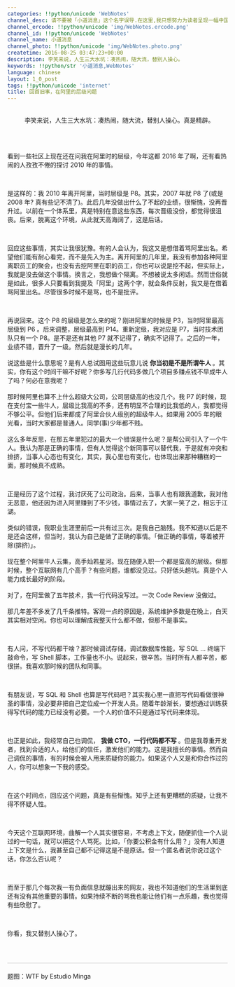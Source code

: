 ```yaml
---
categories: !!python/unicode 'WebNotes'
channel_desc: 请不要被「小道消息」这个名字误导.在这里,我只想努力为读者呈现一幅中国互联网的清明上河图.
channel_ercode: !!python/unicode 'img/WebNotes.ercode.png'
channel_id: !!python/unicode 'WebNotes'
channel_name: 小道消息
channel_photo: !!python/unicode 'img/WebNotes.photo.png'
createtime: 2016-08-25 03:47:23+00:00
description: 李笑来说，人生三大水坑：凑热闹，随大流，替别人操心。
keywords: !!python/str '小道消息,WebNotes'
language: chinese
layout: 1_0_post
tags: !!python/unicode 'internet'
title: 回首旧事，在阿里的层级问题
---
```

<div class="rich_media_content" id="js_content">
<p>
<span style="white-space: pre-wrap;">
          李笑来说，人生三大水坑：凑热闹，随大流，替别人操心。真是精辟。
         </span>
</p>
<p>
<br/>
</p>
<p>
         看到一些社区上现在还在问我在阿里时的层级，今年这都 2016 年了啊，还有看热闹的人孜孜不倦的探讨 2010 年的事情。
        </p>
<p>
<br/>
</p>
<p>
         是这样的：我 2010 年离开阿里，当时层级是 P8。其实，2007 年就 P8 了(或是 2008 年? 真有些记不清了)。此后几年没做出什么了不起的业绩，很惭愧，没再晋升过。以前在一个体系里，真是特别在意这些东西，每次晋级没份，都觉得很沮丧。后来，脱离这个环境，从此就天高海阔了，这是后话。
        </p>
<p>
<br/>
</p>
<p>
         回应这些事情，其实让我很犹豫。有的人会认为，我这又是想借着骂阿里出名。希望他们能有耐心看完，而不是先入为主。离开阿里的几年里，我没有参加各种阿里离职员工的聚会，也没有去挖阿里在职的员工，你也可以说是挖不起，但实际上，我就是没去做这个事情。换言之，我想做个隔离。不想被说太多闲话。然而世俗就是如此，很多人只要看到我提及「阿里」这两个字，就会条件反射，我又是在借着骂阿里出名。尽管很多时候不是骂，也不是批评。
        </p>
<p>
<br/>
</p>
<p>
         再说回来。这个 P8 的层级是怎么来的呢？刚进阿里的时候是 P3，当时阿里最高层级到 P6 。后来调整，层级最高到 P14。重新定级，我对应是 P7，当时技术团队只有一个 P8。是不是还有其他 P7 就不记得了，确实不记得了。之后的一年，业绩不错，晋升了一级。然后就是漫长的几年。
         <br style="font-variant-ligatures: normal; orphans: 2; widows: 2; background-color: rgb(242, 242, 245);"/>
<br style="color: rgb(51, 51, 51); font-family: Helvetica, STHeiti; font-size: 12px; font-variant-ligatures: normal; orphans: 2; white-space: normal; widows: 2; background-color: rgb(242, 242, 245);"/>
         说这些是什么意思呢？是有人总试图用这些玩意儿说
         <strong>
          你当初是不是所谓牛人
         </strong>
         。其实，你有这个时间干嘛不好呢？你多写几行代码多做几个项目多赚点钱不早成牛人了吗？何必在意我呢？
         <br style="color: rgb(51, 51, 51); font-family: Helvetica, STHeiti; font-size: 12px; font-variant-ligatures: normal; orphans: 2; white-space: normal; widows: 2; background-color: rgb(242, 242, 245);"/>
<br style="color: rgb(51, 51, 51); font-family: Helvetica, STHeiti; font-size: 12px; font-variant-ligatures: normal; orphans: 2; white-space: normal; widows: 2; background-color: rgb(242, 242, 245);"/>
         那时候阿里也算不上什么超级大公司，公司层级高的也没几个。我 P7 的时候，现在支付宝一些牛人，层级比我高的不多，还有明显不合理的比我低的人，我都觉得不够公平。但他们后来都成了阿里合伙人级别的超级牛人。如果用 2005 年的眼光看，当时大家都是普通人。同学(事)少年都不贱。
         <br style="color: rgb(51, 51, 51); font-family: Helvetica, STHeiti; font-size: 12px; font-variant-ligatures: normal; orphans: 2; white-space: normal; widows: 2; background-color: rgb(242, 242, 245);"/>
<br style="color: rgb(51, 51, 51); font-family: Helvetica, STHeiti; font-size: 12px; font-variant-ligatures: normal; orphans: 2; white-space: normal; widows: 2; background-color: rgb(242, 242, 245);"/>
         这么多年反思，在那五年里犯过的最大一个错误是什么呢？是帮公司引入了一个牛人。我认为那是正确的事情，但有人觉得这个新同事可以替代我，于是就有冲突和排挤，当事人心态也有变化，其实，我心里也有变化，也体现出来那种糟糕的一面，那时候真不成熟。
        </p>
<p>
<br/>
</p>
<p>
         正是经历了这个过程，我讨厌死了公司政治。后来，当事人也有跟我道歉，我对他无恶意，他还因为进入阿里赚到了不少钱，事情过去了，大家一笑了之，相忘于江湖。
         <br style="color: rgb(51, 51, 51); font-family: Helvetica, STHeiti; font-size: 12px; font-variant-ligatures: normal; orphans: 2; white-space: normal; widows: 2; background-color: rgb(242, 242, 245);"/>
<br style="color: rgb(51, 51, 51); font-family: Helvetica, STHeiti; font-size: 12px; font-variant-ligatures: normal; orphans: 2; white-space: normal; widows: 2; background-color: rgb(242, 242, 245);"/>
         类似的错误，我职业生涯里前后一共有过三次。是我自己脑残。我不知道以后是不是还会这样，但当时，我认为自己是做了正确的事情。「做正确的事情，等着被开除(排挤)」。
         <br style="color: rgb(51, 51, 51); font-family: Helvetica, STHeiti; font-size: 12px; font-variant-ligatures: normal; orphans: 2; white-space: normal; widows: 2; background-color: rgb(242, 242, 245);"/>
<br style="color: rgb(51, 51, 51); font-family: Helvetica, STHeiti; font-size: 12px; font-variant-ligatures: normal; orphans: 2; white-space: normal; widows: 2; background-color: rgb(242, 242, 245);"/>
         现在整个阿里牛人云集，高手灿若星河。现在随便入职一个都是蛮高的层级。但那时候，整个互联网有几个高手？有些问题，谁都没见过。只好低头趟坑。真是个人能力成长最好的阶段。
         <br style="color: rgb(51, 51, 51); font-family: Helvetica, STHeiti; font-size: 12px; font-variant-ligatures: normal; orphans: 2; white-space: normal; widows: 2; background-color: rgb(242, 242, 245);"/>
<br style="color: rgb(51, 51, 51); font-family: Helvetica, STHeiti; font-size: 12px; font-variant-ligatures: normal; orphans: 2; white-space: normal; widows: 2; background-color: rgb(242, 242, 245);"/>
         对了，在阿里做了五年技术，我一行代码没写过。一次 Code Review 没做过。
         <br style="color: rgb(51, 51, 51); font-family: Helvetica, STHeiti; font-size: 12px; font-variant-ligatures: normal; orphans: 2; white-space: normal; widows: 2; background-color: rgb(242, 242, 245);"/>
<br style="color: rgb(51, 51, 51); font-family: Helvetica, STHeiti; font-size: 12px; font-variant-ligatures: normal; orphans: 2; white-space: normal; widows: 2; background-color: rgb(242, 242, 245);"/>
         那几年差不多发了几千条推特。客观一点的原因是，系统维护多数是在晚上，白天其实相对空闲。你也可以理解成我整天什么都不做，但那不是事实。
        </p>
<p>
<br/>
</p>
<p>
         有人问，不写代码都干啥？那时候调试存储，调试数据库性能，写 SQL … 终端下敲命令，写 Shell 脚本，工作量也不小。说起来，很辛苦。当时所有人都辛苦，都很拼。我喜欢那时候的团队和同事。
        </p>
<p>
<br/>
</p>
<p>
         有朋友说，写 SQL 和 Shell 也算是写代码吧？其实我心里一直把写代码看做很神圣的事情，没必要非把自己定位成一个开发人员。随着年龄渐长，要想通过训练获得写代码的能力已经没有必要。一个人的价值不只是通过写代码来体现。
        </p>
<p>
<br/>
</p>
<p>
         也正是如此，我经常自己也调侃，
         <strong>
          我做 CTO，一行代码都不写
         </strong>
         。但是我尊重开发者，找到合适的人，给他们的信任，激发他们的能力。这是我擅长的事情。然而自己调侃的事情，有的时候会被人用来质疑你的能力。如果这个人又是和你合作过的人，你可以想象一下我的感受。
        </p>
<p>
<br/>
</p>
<p>
         在这个时间点，回应这个问题，真是有些惭愧。知乎上还有更糟糕的质疑，让我不得不怀疑人性。
        </p>
<p>
<br/>
</p>
<p>
         今天这个互联网环境，曲解一个人其实很容易，不考虑上下文，随便抓住一个人说过的一句话，就可以把这个人骂死。比如，「你要公积金有什么用？」没有人知道上下文是什么，我甚至自己都不记得这是不是原话。但一个匿名者说你说过这个话，你怎么否认呢？
        </p>
<p>
<br/>
</p>
<p>
         而至于那几个每次我一有负面信息就蹦出来的网友，我也不知道他们的生活里到底还有没有其他重要的事情。如果持续不断的骂我也能让他们有一点乐趣，我也觉得有些欣慰了。
        </p>
<p>
<br/>
</p>
<p>
         你看，我又替别人操心了。
        </p>
<p style="min-height: 1em; color: rgb(62, 62, 62); font-size: 18px; text-align: center; max-width: 100% !important; box-sizing: border-box !important; word-wrap: break-word !important;">
<br style="max-width: 100% !important; box-sizing: border-box !important; word-wrap: break-word !important;"/>
</p>
<hr style="margin-top: 1em; margin-bottom: 1em; font-size: 18px; white-space: normal; font-family: Lato, Helvetica, Arial, freesans, clean, sans-serif; border-right-width: 0px; border-bottom-width: 0px; border-left-width: 0px; border-top-style: solid; border-top-color: rgb(234, 234, 234); height: 1px; color: rgb(51, 51, 51); max-width: 100% !important; box-sizing: border-box !important; word-wrap: break-word !important;"/>
<p>
         题图：WTF by Estudio Minga
        </p>
</div>